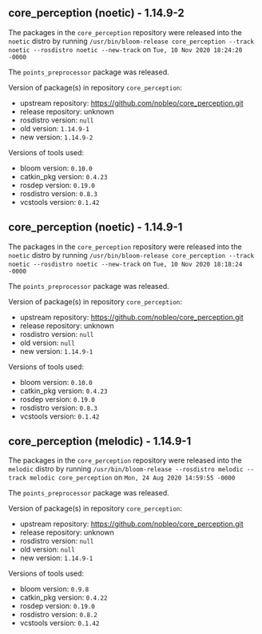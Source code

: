 ## core_perception (noetic) - 1.14.9-2

The packages in the `core_perception` repository were released into the `noetic` distro by running `/usr/bin/bloom-release core_perception --track noetic --rosdistro noetic --new-track` on `Tue, 10 Nov 2020 18:24:20 -0000`

The `points_preprocessor` package was released.

Version of package(s) in repository `core_perception`:

- upstream repository: https://github.com/nobleo/core_perception.git
- release repository: unknown
- rosdistro version: `null`
- old version: `1.14.9-1`
- new version: `1.14.9-2`

Versions of tools used:

- bloom version: `0.10.0`
- catkin_pkg version: `0.4.23`
- rosdep version: `0.19.0`
- rosdistro version: `0.8.3`
- vcstools version: `0.1.42`


## core_perception (noetic) - 1.14.9-1

The packages in the `core_perception` repository were released into the `noetic` distro by running `/usr/bin/bloom-release core_perception --track noetic --rosdistro noetic --new-track` on `Tue, 10 Nov 2020 18:18:24 -0000`

The `points_preprocessor` package was released.

Version of package(s) in repository `core_perception`:

- upstream repository: https://github.com/nobleo/core_perception.git
- release repository: unknown
- rosdistro version: `null`
- old version: `null`
- new version: `1.14.9-1`

Versions of tools used:

- bloom version: `0.10.0`
- catkin_pkg version: `0.4.23`
- rosdep version: `0.19.0`
- rosdistro version: `0.8.3`
- vcstools version: `0.1.42`


## core_perception (melodic) - 1.14.9-1

The packages in the `core_perception` repository were released into the `melodic` distro by running `/usr/bin/bloom-release --rosdistro melodic --track melodic core_perception` on `Mon, 24 Aug 2020 14:59:55 -0000`

The `points_preprocessor` package was released.

Version of package(s) in repository `core_perception`:

- upstream repository: https://github.com/nobleo/core_perception.git
- release repository: unknown
- rosdistro version: `null`
- old version: `null`
- new version: `1.14.9-1`

Versions of tools used:

- bloom version: `0.9.8`
- catkin_pkg version: `0.4.22`
- rosdep version: `0.19.0`
- rosdistro version: `0.8.2`
- vcstools version: `0.1.42`


